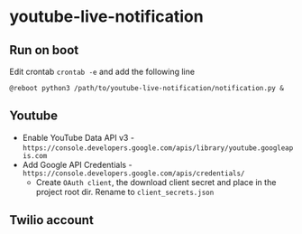 # youtube-live-notification

## Run on boot
Edit crontab `crontab -e` and add the following line

```@reboot python3 /path/to/youtube-live-notification/notification.py &```

## Youtube
- Enable YouTube Data API v3 - `https://console.developers.google.com/apis/library/youtube.googleapis.com`
- Add Google API Credentials - `https://console.developers.google.com/apis/credentials/`
  - Create `OAuth client`, the download client secret and place in the project root dir. Rename to `client_secrets.json`

## Twilio account
